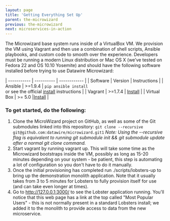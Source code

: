 ```yaml
---
layout: page
title: 'Getting Everything Set Up'
parent: the-microwizard
previous: the-microwizard
next: microservices-in-action
---
```

The Microwizard base system runs inside of a VirtualBox VM. We provision the VM using Vagrant and then use a combination of shell scripts, Ansible playbooks, and custom code to smooth over the experience. Developers must be running a modern Linux distribution or Mac OS X (we’ve tested on Fedora 22 and OS 10.10 Yosemite) and should have the following software installed before trying to use Datawire Microwizard:

| ----------- | ---------- | ------------ |
| Software    | Version    | Instructions |
| Ansible     | &gt;=1.9.4 | `pip ansible install` <br>or see the official [install](http://docs.ansible.com/ansible/intro_installation.html) instructions |
| Vagrant     | &gt;=1.7.4 | [Install](https://docs.vagrantup.com/v2/installation/index.html) |
| Virtual Box | &gt;= 5.0  |[Install](https://www.virtualbox.org/wiki/Downloads) |

### To get started, do the following:

1. Clone the MicroWizard project on GitHub, as well as some of the Git submodules linked into this repository:
  `git clone --recursive git@github.com:datawire/microwizard.git1`
  _Note: Using the --recursive flag is equivalent to running git submodule init &amp;&amp; git submodule update after a normal git clone command._
2. Start vagrant by running vagrant up. This will take some time as the Microwizard bootstraps inside the VM, possibly as long as 15-20 minutes depending on your system - be patient, this step is automating a lot of configuration so you don't have to do it manually.
3. Once the initial provisioning has completed run ./scripts/lobsters-up to bring up the demonstration monolith application. Note that it usually takes from 3 to 5 minutes for Lobsters to fully provision itself for use (and can take even longer at times).
4. Go to <a href="https://www.google.com/url?q=http://127.0.0.1:3000/&amp;sa=D&amp;usg=AFQjCNEcnz03GQK9Y22x5DxV3s9vuCGCYQ">http://127.0.0.1:3000/</a> to see the Lobster application running. You'll notice that this web page has a link at the top called "Most Popular Users" - this is not normally present in a standard Lobsters install; we added it to the monolith to provide access to data from the new microservice.
